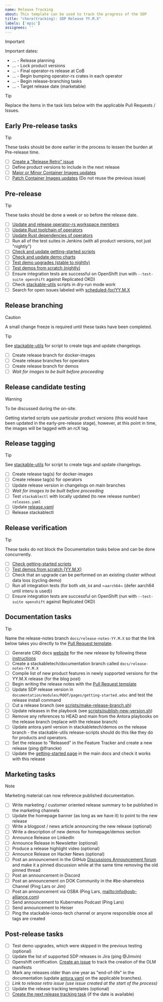 ```yaml
---
name: Release Tracking
about: This template can be used to track the progress of the SDP
title: "chore(tracking): SDP Release YY.M.X"
labels: ['epic']
assignees: ''
---
```


<!--
    DO NOT REMOVE THIS COMMENT. It is intended for people who might copy/paste from the previous release issue.
    This was created by an issue template: https://github.com/stackabletech/issues/issues/new/choose.
-->

> [!IMPORTANT]
> Important dates:
>
> - ... - Release planning
> - ... - Lock product versions
> - ... - Final operator-rs release at CoB
> - ... - Begin bumping operator-rs crates in each operator
> - ... - Begin release-branching tasks
> - ... - Target release date (marketable)

> [!TIP]
> Replace the items in the task lists below with the applicable Pull Requests / Issues.

## Early Pre-release tasks

> [!TIP]
> These tasks should be done earlier in the process to lessen the burden at Pre-release time.

- [ ] [Create a "Release Retro" issue][epr-1]
- [ ] Define product versions to include in the next release
- [ ] [Major or Minor Container Images updates][epr-2]
- [ ] [Patch Container Images updates][epr-2] (Do not reuse the previous issue)

[epr-1]: https://github.com/stackabletech/issues/issues/new?template=08-release-retro.md
[epr-2]: https://github.com/stackabletech/docker-images/issues/new?template=early-pre-release.md

## Pre-release

> [!TIP]
> These tasks should be done a week or so before the release date.

- [ ] [Update and release operator-rs workspace members][pr-1]
- [ ] [Update Rust toolchain of operators][pr-2]
- [ ] [Update Rust dependencies of operators][pr-3]
- [ ] Run all of the test suites in Jenkins (with all product versions, not just "nightly")
- [ ] [Check and update getting-started scripts][pr-4]
- [ ] [Check and update demo charts][pr-5]
- [ ] [Test demo upgrades (stable to nightly)][pr-6]
- [ ] [Test demos from scratch (nightly)][pr-7]
- [ ] Ensure integration tests are successful on OpenShift (run with `--test-suite openshift` against Replicated OKD)
- [ ] Check [stackable-utils] scripts in dry-run mode work
- [ ] Search for open issues labeled with [scheduled-for/YY.M.X][pr-8]

[pr-1]: https://github.com/stackabletech/operator-rs/issues/new?template=release-workspace-members.md
[pr-2]: https://github.com/stackabletech/operator-templating/issues/new?template=pre-release.md
[pr-3]: https://github.com/stackabletech/issues/issues/new?template=05-pre-release-operator-rust-deps.md
[pr-4]: https://github.com/stackabletech/issues/issues/new?template=03-pre-release-getting-started-scripts.md
[pr-5]: https://github.com/stackabletech/demos/issues/new?template=pre-release-chart-updates.md
[pr-6]: https://github.com/stackabletech/demos/issues/new?template=pre-release-upgrade-testing.md
[pr-7]: https://github.com/stackabletech/demos/issues/new?template=pre-release-from-scratch-testing.md
[pr-8]: https://github.com/search?q=org%3Astackabletech+label%3Ascheduled-for%2FYY.M.X&type=issues&state=open

## Release branching

> [!CAUTION]
> A small change freeze is required until these tasks have been completed.

> [!TIP]
> See [stackable-utils] for script to create tags and update changelogs.

- [ ] Create release branch for docker-images
- [ ] Create release branches for operators
- [ ] Create release branch for demos
- [ ] _Wait for images to be built before proceeding_

## Release candidate testing

> [!WARNING]
> To be discussed during the on-site.
>
> Getting started scripts use particular product versions (this would have been updated in the
> early-pre-release stage), however, at this point in time, the images will be tagged with an rcX
> tag.

<!--

> [!TIP]
> As issues are discovered, they can be fixed on the `main` branch, and cherry-picked into the release branch.
>
> Please ensure the changelog is updated and correct for the release after cherry-picking changes.
> Please also keep PR links as they are in `main` (do not update them for the cherry-picked PR).

- [ ] [Check and update getting-started scripts](https://github.com/stackabletech/issues/issues/new?template=07-release-getting-started-scripts.md) for the Release Candidate
- [ ] [Test demos and upgrade from previous to this release](https://github.com/stackabletech/demos/issues/new?template=release-upgrade-testing.md) for Release Candidate (only fresh install)

-->

## Release tagging

> [!TIP]
> See [stackable-utils] for script to create tags and update changelogs.

- [ ] Create release tag(s) for docker-images
- [ ] Create release tag(s) for operators
- [ ] Update release version in changelogs on main branches
- [ ] _Wait for images to be built before proceeding_
- [ ] Test `stackablectl` with locally updated (to new release number) `releases.yaml`
- [ ] Update [release.yaml](https://github.com/stackabletech/release/blob/main/releases.yaml)
- [ ] Release stackablectl

## Release verification

> [!TIP]
> These tasks do not block the Documentation tasks below and can be done concurrently.

- [ ] [Check getting-started scripts][rv-1]
- [ ] [Test demos from scratch (YY.M.X)][rv-2]
- [ ] Check that an upgrade can be performed on an existing cluster without data loss (cycling demo)
- [ ] Run all integration tests (for both `x86_64` and ~`aarch64`~ (defer aarch64 until interu is used))
- [ ] Ensure integration tests are successful on OpenShift (run with `--test-suite openshift` against Replicated OKD)

[rv-1]: https://github.com/stackabletech/issues/issues/new?template=07-release-getting-started-scripts.md
[rv-2]: https://github.com/stackabletech/demos/issues/new?template=release-from-scratch-testing.md

## Documentation tasks

> [!TIP]
> Name the release-notes branch `docs/release-notes-YY.M.X` so that the link below takes you directly to the [Pull Request template][docs-pr-template].

- [ ] Generate CRD docs [website][dt-1] for the new release by following these [instructions][dt-2]
- [ ] Create a stackabletech/documentation branch called `docs/release-notes-YY.M.X`
- [ ] Compile list of new product features in newly supported versions for the YY.M.X release (for the blog post)
- [ ] Begin writing the release notes with the [Pull Request template][dt-3]
- [ ] Update SDP release version in `documentation/modules/ROOT/pages/getting-started.adoc` and test the release install command
- [ ] Cut a release branch (see [scripts/make-release-branch.sh][dt-4])
- [ ] Update releases in the playbook (see [scripts/publish-new-version.sh][dt-5])
- [ ] Remove any references to HEAD and main from the Antora playbooks on the release branch (replace with the release branch)
- [ ] Update antora.yaml version in stackabletech/demos on the release branch - the stackable-utils release-scripts should do this like they do for products and operators.
- [ ] Set the release to "Released" in the Feature Tracker and create a new release (ping @lfrancke)
- [ ] Update the [getting-started page][dt-6] in the main docs and check it works with this release

[dt-1]: https://crds.stackable.tech/
[dt-2]: https://github.com/stackabletech/crddocs
[dt-3]: https://github.com/stackabletech/documentation/compare/main...docs/release-notes-YY.M.X?template=release-notes.md&title=chore(tracking):%20Release%20Notes%20for%20SDP%20YY.M.X
[dt-4]: https://github.com/stackabletech/documentation/blob/main/scripts/make-release-branch.sh
[dt-5]: https://github.com/stackabletech/documentation/blob/main/scripts/publish-new-version.sh
[dt-6]: https://github.com/stackabletech/documentation/blob/main/modules/ROOT/pages/getting-started.adoc
[docs-pr-template]: https://github.com/stackabletech/documentation/tree/main/.github/PULL_REQUEST_TEMPLATE/release-notes.md&title=chore(tracking):%20Release%20Notes%20for%20SDP%20YY.M.X

## Marketing tasks

> [!NOTE]
> Marketing material can now reference published documentation.

- [ ] Write marketing / customer oriented release summary to be published in the marketing channels
- [ ] Update the homepage banner (as long as we have it) to point to the new release
- [ ] Write a blogpost / news article announcing the new release (optional)
- [ ] Write a description of new demos for homepage/demos section
- [ ] Announce Release on LinkedIn
- [ ] Announce Release in Newsletter (optional)
- [ ] Produce a release highlight video (optional)
- [ ] Announce Release on Hacker News (optional)
- [ ] Post an announcement in the GitHub [Discussions Announcement forum](https://github.com/stackabletech/community/discussions/categories/announcements) and make it a pinned discussion while at the same time removing the old pinned thread
- [ ] Post an announcement in Discord
- [ ] Post an announcement on DOK Community in the #be-shameless Channel (Ping Lars or Jim)
- [ ] Post an announcement via OSBA (Ping Lars, <mailto:info@osb-alliance.com>)
- [ ] Send announcement to Kubernetes Podcast (Ping Lars)
- [ ] Send announcement to Heiser
- [ ] Ping the stackable-ionos-tech channel or anyone responsible once all tags are created

## Post-release tasks

- [ ] Test demo upgrades, which were skipped in the previous testing (optional)
- [ ] Update the list of supported SDP releases in Jira (ping @Jimvin)
- [ ] Openshift certification. [Create an issue][pt-1] to track the creation of the OLM manifests
- [ ] Mark any releases older than one year as "end-of-life" in the documentation (update [antora.yaml][pt-2] on the applicable branches).
- [ ] _Link to release retro issue (use issue created at the start of the process)_
- [ ] Update the release tracking templates (optional)
- [ ] [Create the next release tracking task][pt-3] (if the date is available)

[pt-1]: https://github.com/stackabletech/issues/issues/new?template=09-olm_manifests.md
[pt-2]: https://github.com/stackabletech/documentation/blob/f751e7ff7cddacae7d2c6c2c6c1d1c877c7aa11c/antora.yml#L18
[pt-3]: https://github.com/stackabletech/issues/issues/new?template=06-release.md
[stackable-utils]: https://github.com/stackabletech/stackable-utils/blob/main/release/README.md
